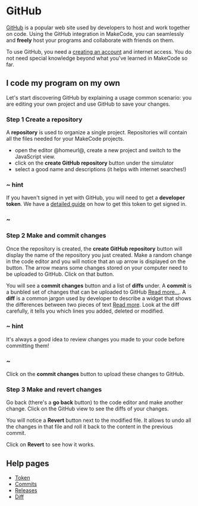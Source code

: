 # GitHub

[GitHub](https://github.com) is a popular web site used by developers to host and work together on code. Using the GitHub integration in MakeCode, you can seamlessly and **freely** host your programs and collaborate with friends on them.

To use GitHub, you need a [creating an account](https://github.com/) and internet access.
You do not need special knowledge beyond what you've learned in MakeCode so far.

## I code my program on my own

Let's start discovering GitHub by explaining a usage common scenario: you are editing your own project and use GitHub to save your changes.

### Step 1 Create a repository

A **repository** is used to organize a single project. Repositories will contain all the files needed for your MakeCode projects.

* open the editor @homeurl@, create a new project and switch to the JavaScript view.
* click on the **create GitHub repository** button under the simulator
* select a good name and descriptions (it helps with internet searches!)

### ~ hint

If you haven't signed in yet with GitHub, you will need to get a **developer token**. We have a [detailed guide](/github/token) on how to get this token to get signed in.

### ~

### Step 2 Make and commit changes

Once the repository is created, the **create GitHub repository** button will display
the name of the repository you just created. 
Make a random change in the code editor and you will notice that an up arrow is displayed
on the button. The arrow means some changes stored on your computer need to be uploaded to GitHub. Click on that button.

You will see a **commit changes** button and a list of **diffs** under. A **commit** is a bunbled set of changes that can be uploaded to GitHub [Read more...](/github/commit). A **diff** is a common jargon used by developer to describe a widget that shows the differences between two pieces of text [Read more](/diff). Look at the diff carefully, it tells you which lines you added, deleted or modified.

### ~ hint

It's always a good idea to review changes you made to your code before committing them!

### ~

Click on the **commit changes** button to upload these changes to GitHub. 

### Step 3 Make and revert changes

Go back (there's a **go back** button) to the code editor and make another change. Click on the GitHub view to see the diffs of your changes.

You will notice a **Revert** button next to the modified file. It allows to undo all the changes in that file and roll it back to the content in the previous commit.

Click on **Revert** to see how it works.

## Help pages

* [Token](/github/token)
* [Commits](/github/commit)
* [Releases](/github/release)
* [Diff](/diff)
